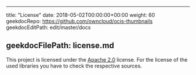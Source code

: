 * * *

title: "License"
date: 2018-05-02T00:00:00+00:00
weight: 60
geekdocRepo: <https://github.com/owncloud/ocis-thumbnails>
geekdocEditPath: edit/master/docs

## geekdocFilePath: license.md

This project is licensed under the [Apache 2.0](https://github.com/owncloud/ocis/thumbnails/blob/master/LICENSE) license. For the license of the used libraries you have to check the respective sources.
